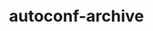 ---
title: "autoconf-archive"
layout: cache
categories: [package, v0.19]
meta: {"versions": ["2022.02.11"], "compilers": ["gcc@=11.1.0", "gcc@=7.3.1", "gcc@=7.5.0", "oneapi@=2022.1.0"], "oss": ["amzn2", "ubuntu18.04", "ubuntu20.04"], "platforms": ["linux"], "targets": ["aarch64", "neoverse_n1", "x86_64", "x86_64_v3"], "stacks": ["aws-ahug", "aws-ahug-aarch64", "aws-isc", "aws-isc-aarch64", "data-vis-sdk", "e4s", "e4s-oneapi", "radiuss", "tutorial"], "num_specs": 6, "num_specs_by_stack": {"aws-isc-aarch64": 2, "aws-ahug-aarch64": 2, "aws-isc": 1, "aws-ahug": 1, "tutorial": 1, "radiuss": 1, "data-vis-sdk": 1, "e4s": 1, "e4s-oneapi": 1}}
spec_details: [{"hash": "vh3jh6js7gf3pznl7y62duoaptp5lk5b", "compiler": "gcc@=7.3.1", "versions": ["2022.02.11"], "os": "amzn2", "platform": "linux", "target": "aarch64", "variants": ["build_system=autotools", "patches=139214f"], "stacks": ["aws-isc-aarch64", "aws-ahug-aarch64"], "size": "-", "tarball": "https://binaries.spack.io/releases/v0.19/build_cache/linux-amzn2-aarch64/gcc-7.3.1/autoconf-archive-2022.02.11/linux-amzn2-aarch64-gcc-7.3.1-autoconf-archive-2022.02.11-vh3jh6js7gf3pznl7y62duoaptp5lk5b.spack"}, {"hash": "b3m3gvmii4kmybxo5d2px47nhaaab6py", "compiler": "gcc@=7.3.1", "versions": ["2022.02.11"], "os": "amzn2", "platform": "linux", "target": "neoverse_n1", "variants": ["build_system=autotools", "patches=139214f"], "stacks": ["aws-isc-aarch64", "aws-ahug-aarch64"], "size": "-", "tarball": "https://binaries.spack.io/releases/v0.19/build_cache/linux-amzn2-neoverse_n1/gcc-7.3.1/autoconf-archive-2022.02.11/linux-amzn2-neoverse_n1-gcc-7.3.1-autoconf-archive-2022.02.11-b3m3gvmii4kmybxo5d2px47nhaaab6py.spack"}, {"hash": "7w55t744zdpjoqpeqiyowrnky5i34joz", "compiler": "gcc@=7.3.1", "versions": ["2022.02.11"], "os": "amzn2", "platform": "linux", "target": "x86_64_v3", "variants": ["build_system=autotools", "patches=139214f"], "stacks": ["aws-isc", "aws-ahug"], "size": "-", "tarball": "https://binaries.spack.io/releases/v0.19/build_cache/linux-amzn2-x86_64_v3/gcc-7.3.1/autoconf-archive-2022.02.11/linux-amzn2-x86_64_v3-gcc-7.3.1-autoconf-archive-2022.02.11-7w55t744zdpjoqpeqiyowrnky5i34joz.spack"}, {"hash": "rolnbcory6fewimzpvvipa7jevkmizst", "compiler": "gcc@=7.5.0", "versions": ["2022.02.11"], "os": "ubuntu18.04", "platform": "linux", "target": "x86_64", "variants": ["build_system=autotools", "patches=139214f"], "stacks": ["tutorial", "radiuss", "data-vis-sdk"], "size": "-", "tarball": "https://binaries.spack.io/releases/v0.19/build_cache/linux-ubuntu18.04-x86_64/gcc-7.5.0/autoconf-archive-2022.02.11/linux-ubuntu18.04-x86_64-gcc-7.5.0-autoconf-archive-2022.02.11-rolnbcory6fewimzpvvipa7jevkmizst.spack"}, {"hash": "yhrjao4ln5pcxuju7dx6nefdwpdwdall", "compiler": "gcc@=11.1.0", "versions": ["2022.02.11"], "os": "ubuntu20.04", "platform": "linux", "target": "x86_64", "variants": ["build_system=autotools", "patches=139214f"], "stacks": ["e4s"], "size": "-", "tarball": "https://binaries.spack.io/releases/v0.19/build_cache/linux-ubuntu20.04-x86_64/gcc-11.1.0/autoconf-archive-2022.02.11/linux-ubuntu20.04-x86_64-gcc-11.1.0-autoconf-archive-2022.02.11-yhrjao4ln5pcxuju7dx6nefdwpdwdall.spack"}, {"hash": "zrijr3vb7h3wufrgdrj3xqhhuhylc4ok", "compiler": "oneapi@=2022.1.0", "versions": ["2022.02.11"], "os": "ubuntu20.04", "platform": "linux", "target": "x86_64", "variants": ["build_system=autotools", "patches=139214f"], "stacks": ["e4s-oneapi"], "size": "-", "tarball": "https://binaries.spack.io/releases/v0.19/build_cache/linux-ubuntu20.04-x86_64/oneapi-2022.1.0/autoconf-archive-2022.02.11/linux-ubuntu20.04-x86_64-oneapi-2022.1.0-autoconf-archive-2022.02.11-zrijr3vb7h3wufrgdrj3xqhhuhylc4ok.spack"}]
---